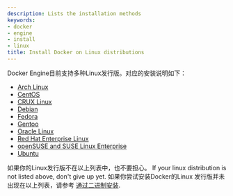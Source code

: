 ```yaml
---
description: Lists the installation methods
keywords:
- docker
- engine
- install
- linux
title: Install Docker on Linux distributions
---
```


Docker Engine目前支持多种Linux发行版。对应的安装说明如下：

* [Arch Linux](archlinux.md)
* [CentOS](centos.md)
* [CRUX Linux](cruxlinux.md)
* [Debian](debian.md)
* [Fedora](fedora.md)
* [Gentoo](gentoolinux.md)
* [Oracle Linux](oracle.md)
* [Red Hat Enterprise Linux](rhel.md)
* [openSUSE and SUSE Linux Enterprise](SUSE.md)
* [Ubuntu](ubuntulinux.md)

如果你的Linux发行版不在以上列表中，也不要担心。
If your linux distribution is not listed above, don't give up yet. 如果你尝试安装Docker的Linux
发行版并未出现在以上列表，请参考 [通过二进制安装](../binaries.md).
